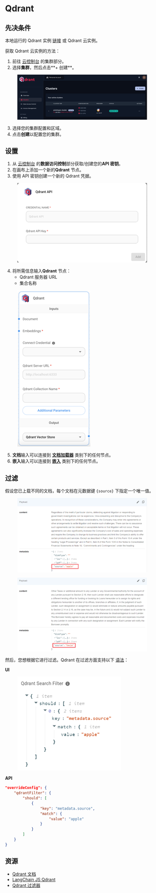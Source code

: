 # Qdrant

## 先决条件

本地运行的 Qdrant 实例 [链接](https://qdrant.tech/documentation/quick-start/) 或 Qdrant 云实例。

获取 Qdrant 云实例的方法：

1. 前往 [云控制台](https://cloud.qdrant.io/overview) 的集群部分。
2. 选择**集群**，然后点击**+ 创建**。

<figure><img src="../../../.gitbook/assets/qdrant/2.png" alt=""><figcaption></figcaption></figure>

3. 选择您的集群配置和区域。
4. 点击**创建**以配置您的集群。

## 设置

1. 从 [云控制台](https://cloud.qdrant.io/overview) 的**数据访问控制**部分获取/创建您的**API 密钥**。
2. 在画布上添加一个新的**Qdrant** 节点。
3. 使用 API 密钥创建一个新的 Qdrant 凭据。

<figure><img src="../../../.gitbook/assets/qdrant/1.png" alt="" width="563"><figcaption></figcaption></figure>

4. 将所需信息输入**Qdrant** 节点：
   * Qdrant 服务器 URL
   * 集合名称

<figure><img src="../../../.gitbook/assets/qdrant/3.png" alt="" width="239"><figcaption></figcaption></figure>

5. **文档**输入可以连接到 [**文档加载器**](../document-loaders/) 类别下的任何节点。
6. **嵌入**输入可以连接到 [**嵌入**](../embeddings/) 类别下的任何节点。

## 过滤

假设您已上载不同的文档，每个文档在元数据键 `{source}` 下指定一个唯一值。

<div align="left">

<figure><img src="../../../.gitbook/assets/Screenshot 2024-03-05 141551.png" alt="" width="563"><figcaption></figcaption></figure>

<figure><img src="../../../.gitbook/assets/Screenshot 2024-03-05 141619.png" alt="" width="563"><figcaption></figcaption></figure>

</div>

然后，您想根据它进行过滤。Qdrant 在过滤方面支持以下 [语法](https://qdrant.tech/documentation/concepts/filtering/#nested-key)：

**UI**

<figure><img src="../../../.gitbook/assets/image (1) (1) (1) (1) (1) (1) (1) (2) (1) (1) (1).png" alt="" width="338"><figcaption></figcaption></figure>

**API**

```json
"overrideConfig": {
    "qdrantFilter": {
        "should": [
            {
                "key": "metadata.source",
                "match": {
                    "value": "apple"
                }
            }
        ]
    }
}
```

## 资源

* [Qdrant 文档](https://qdrant.tech/documentation/)
* [LangChain JS Qdrant](https://js.langchain.com/docs/integrations/vectorstores/qdrant)
* [Qdrant 过滤器](https://qdrant.tech/documentation/concepts/filtering/#nested-key)

